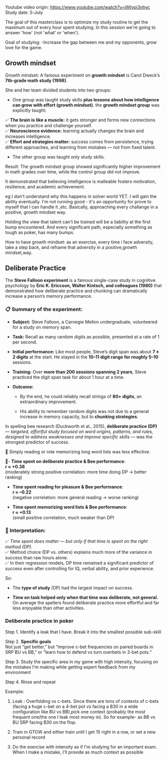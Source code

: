 
Youtube video origin: https://www.youtube.com/watch?v=iWIvpj3nhyc 
Study date: 5-July

The goal of this masterclass is to optimize my study routine to get the maximum out of every hour spent studying. In this session we're going to answer 'how' (not 'what' or 'when').

Goal of studying: -Increase the gap between me and my opponents, grow love for the game.

## Growth mindset

Growth mindset: A famous experiment on **growth mindset** is Carol Dweck’s **7th-grade math study (1998)**.

She and her team divided students into two groups:

- One group was taught study skills **plus lessons about how intelligence can grow with effort (growth mindset)**. the **growth mindset group** was explicitly taught:

✅ **The brain is like a muscle:** it gets stronger and forms new connections when you practice and challenge yourself.  
✅ **Neuroscience evidence:** learning actually changes the brain and increases intelligence.  
✅ **Effort and strategies matter:** success comes from persistence, trying different approaches, and learning from mistakes — not from fixed talent.
    
- The other group was taught only study skills.
    

Result: The growth mindset group showed significantly higher improvement in math grades over time, while the control group did not improve.

It demonstrated that believing intelligence is malleable fosters motivation, resilience, and academic achievement.

eg I don't understand why this happens in solver world YET. I will gain the ability eventually. I'm not running good - it's an opportunity for prove to myself that I can handle it ,etc. Basically, approaching every challange in a positive, growth mindset way.

Holding the view that talent can't be trained will be a liability at the first bump encountered. And every significant path, especially something as tough as poker, has many bumps.

How to have growth mindset: as an exercise, every time i face adversity, take a step back, and reframe that adversity in a positive,growth mindset,way.

## Deliberate Practice 
The **Steve Falloon experiment** is a famous single-case study in cognitive psychology by **Eric K. Ericcson, Walter Kintsch, and colleagues (1980)** that demonstrated how deliberate practice and chunking can dramatically increase a person’s memory performance.

### 📋 **Summary of the experiment:**

- **Subject:** Steve Falloon, a Carnegie Mellon undergraduate, volunteered for a study on memory span.
    
- **Task:** Recall as many random digits as possible, presented at a rate of 1 per second.
    
- **Initial performance:** Like most people, Steve’s digit span was about **7 ± 2 digits** at the start. He stayed in the **10–11 digit range for roughly 5–10** sessions.
    
- **Training:** Over **more than 200 sessions spanning 2 years**, Steve practiced the digit span task for about 1 hour at a time.
    
- **Outcome:**
    
    - By the end, he could reliably recall strings of **80+ digits**, an extraordinary improvement.
        
    - His ability to remember random digits was not due to a general increase in memory capacity, but to **chunking strategies**.



In spelling bee research (Duckworth et al., 2015), **deliberate practice (DP)** — _targeted, effortful study focused on word origins, patterns, and rules, designed to address weaknesses and improve specific skills_ — was the strongest predictor of success.

📌 Simply reading or rote memorizing long word lists was less effective.

📌- **Time spent on deliberate practice & Bee performance**:  
    **r ≈ +0.38**  
    (moderately strong positive correlation: more time doing DP → better ranking)
    
- **Time spent reading for pleasure & Bee performance**:  
    **r ≈ –0.22**  
    (negative correlation: more general reading → worse ranking)
    
- **Time spent memorizing word lists & Bee performance**:  
    **r ≈ +0.13**  
    (small positive correlation, much weaker than DP)
    

### 🧩 Interpretation:

✅ _Time spent does matter — but only if that time is spent on the right method (DP)._  
✅ Method choice (DP vs. others) explains much more of the variance in success than raw hours alone.  
✅ In their regression models, DP time remained a significant predictor of success even after controlling for IQ, verbal ability, and prior experience.

So:

- The **type of study** (DP) had the largest impact on success.
    
- **Time on task helped only when that time was deliberate, not general.**
On average the spellers found deliberate practice more effortful and far less enjoyable than other activities. 


### Deliberate practice in poker

Step 1. Identify a leak that I have. Break it into the smallest possible sub-skill

Step 2. **Specific goals**  
Not just “get better,” but “improve c-bet frequencies on paired boards in SRP BU vs BB,” or “learn how to defend vs turn overbets in 3-bet pots.”

Step 3. Study the specific area in my game with high intensity, focusing on the mistakes I'm making while getting expert feedback from my environment

Step 4. Rinse and repeat


Example:

1. Leak : Overfolding vs c-bets. Since there are tons of contexts of c-bets (facing a huge c-bet on a 4-bet pot vs facing a B30 in a wide configuration like BU vs BB),pick one context (probably the most frequent one/the one I leak most money in). So for example- as BB vs BU SRP facing B30 on the flop.

2. Train in GTOW and either train until I get 15 right in a row, or set a new personal record

3. Do the exercise with intensity as if I'm studying for an important exam. When I make a mistake, I'll provide as much context as possible

